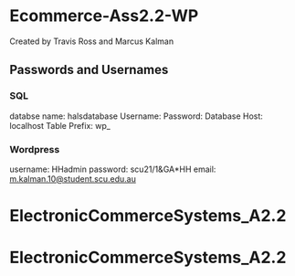 # Ecommerce-Ass2.2-WP
Created by Travis Ross and Marcus Kalman

## Passwords and Usernames

### SQL

databse name: halsdatabase
Username: 
Password: 
Database Host: localhost
Table Prefix: wp_

### Wordpress

username: HHadmin
password: scu21/1&GA*HH
email: m.kalman.10@student.scu.edu.au
# ElectronicCommerceSystems_A2.2
# ElectronicCommerceSystems_A2.2
